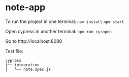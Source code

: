 # note-app

To run the project in one terminal:
`npm install`
`npm start`

Open cypress in another terminal:
`npm run cy:open`

Go to http://localhost:8080

Test file:
```
cypress
├── integration
│   └── note.spec.js
